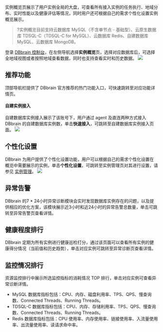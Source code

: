 
实例概览页展示了用户实例全局的大盘，可查看所有接入实例的任务执行、地域分布、实时性能以及健康评估等情况，同时用户还可根据自己的需求个性化设置实例概览展示。

>?实例概览目前支持云数据库 MySQL（不含单节点 - 基础型）、云原生数据库 TDSQL-C（TDSQL-C for MySQL）、云数据库 Redis、自建数据库 MySQL、云数据库 MongoDB。
>

登录 [DBbrain 控制台](https://console.cloud.tencent.com/dbbrain/board)，在左侧导航选择**实例概览**页，选择对应数据库后，可选择全地域视图或者按照地域查看数据，同时也支持查看实时和历史数据。
![](https://main.qcloudimg.com/raw/adbb7486c2c5a6390f0a11e3fa1fb7b6.png)

## 推荐功能
顶部导航栏提供了 DBbrain 官方推荐的热门功能入口，可快速跳转至对应功能详情页。

#### 自建实例接入
自建数据库实例接入展示了该账号下，用户通过 agent 及直连两种方式接入 DBbrain 的自建数据库实例数，单击**快速接入**，可跳转至自建数据库实例接入页面。
![](https://main.qcloudimg.com/raw/4fefd48c2b571cf67dec80ace25d4b82.png)

## 个性化设置
DBbrain 为用户提供了个性化设置功能，用户可以根据自己的需求个性化设置在概览中需要展示的实例，单击**个性化设置**，可跳转至实例管理页对其进行设置，请参见 [实例管理](https://cloud.tencent.com/document/product/1130/37998)。
![](https://main.qcloudimg.com/raw/fc153834fc726cda9949540d916c6837.png)

## 异常告警
DBbrain 的7 * 24小时异常诊断模块会实时发现数据库实例存在的问题，以及提供相应的优化方案，该模块展示近3小时和近24小时的异常告警总数量，单击可跳转至异常告警页查看详情。

## 健康程度排行
DBbrain 定期为所有实例进行健康巡检打分，通过该页面可以查看所有实例的健康得分情况（当前值和历史趋势），单击对应实例可跳转至异常诊断页查看详情。

## 监控情况排行
资源监控排行中展示所选监控指标的消耗情况 TOP 排行，单击对应实例可查看异常诊断详情。
- MySQL 数据库指标包括：CPU、内存、磁盘利用率、TPS、QPS、慢查询数、Connected Threads、Running Threads。
- TDSQL-C 数据库指标包括：CPU、内存、存储利用率、TPS、QPS、慢查询数、Connected Threads、Running Threads。
- Redis 数据库指标包括：CPU 使用率、内存使用率、链接使用率、入流量使用率、出流量使用率、读请求命中率。
